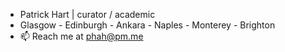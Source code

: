 - Patrick Hart | curator / academic 
- Glasgow - Edinburgh - Ankara - Naples - Monterey - Brighton
- 📫 Reach me at phah@pm.me

<!---
p-hah/p-hah is a ✨ special ✨ repository because its `README.md` (this file) appears on your GitHub profile.
You can click the Preview link to take a look at your changes.
--->

